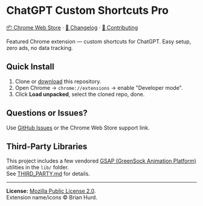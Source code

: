 # ChatGPT Custom Shortcuts Pro

[📦 Chrome Web Store](https://chromewebstore.google.com/detail/chatgpt-custom-shortcuts/figoaoelbmlhipinligdgmopdakcdkcf) · [📜 Changelog](CHANGELOG.md) · [🤝 Contributing](CONTRIBUTING.md)

Featured Chrome extension — custom shortcuts for ChatGPT. Easy setup, zero ads, no data tracking.

## Quick Install
1. Clone or [download](https://github.com/bwhurd/chatgpt-custom-shortcuts-pro) this repository.
2. Open Chrome → `chrome://extensions` → enable "Developer mode".
3. Click **Load unpacked**, select the cloned repo, done.

## Questions or Issues?
Use [GitHub Issues](https://github.com/bwhurd/chatgpt-custom-shortcuts-pro/issues) or the Chrome Web Store support link.

## Third-Party Libraries
This project includes a few vendored [GSAP (GreenSock Animation Platform)](https://gsap.com) utilities in the `lib/` folder.  
See [THIRD_PARTY.md](THIRD_PARTY.md) for details.

---

**License:** [Mozilla Public License 2.0](LICENSE).  
Extension name/icons © Brian Hurd.